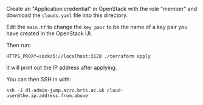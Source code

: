 Create an "Application credential" in OpenStack with the role "member" and download the `clouds.yaml` file into this directory.

Edit the `main.tf` to change the `key_pair` to be the name of a key pair you have created in the OpenStack UI.

Then run:

```
HTTPS_PROXY=socks5://localhost:3128 ./terraform apply
```

It will print out the IP address after applying.

You can then SSH in with:

```
ssh -J dl-admin-jump.acrc.bris.ac.uk cloud-user@the.ip.address.from.above
```
